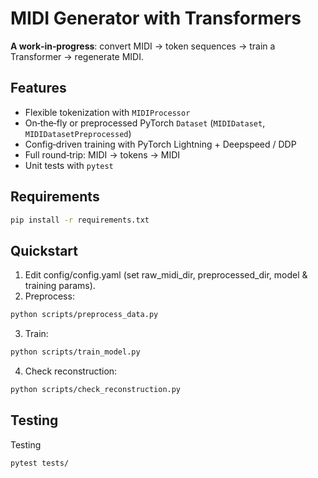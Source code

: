 # MIDI Generator with Transformers

**A work‑in‑progress**: convert MIDI → token sequences → train a Transformer → regenerate MIDI.

## Features

- Flexible tokenization with `MIDIProcessor`
- On‑the‑fly or preprocessed PyTorch `Dataset` (`MIDIDataset`, `MIDIDatasetPreprocessed`)
- Config‑driven training with PyTorch Lightning + Deepspeed / DDP
- Full round‑trip: MIDI → tokens → MIDI
- Unit tests with `pytest`

## Requirements

```bash
pip install -r requirements.txt
```

## Quickstart

1. Edit config/config.yaml (set raw_midi_dir, preprocessed_dir, model & training params).
2. Preprocess:

```bash
python scripts/preprocess_data.py
```

3. Train:

```bash
python scripts/train_model.py
```

4. Check reconstruction:

```bash
python scripts/check_reconstruction.py
```

## Testing

Testing

```bash
pytest tests/
```